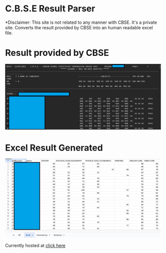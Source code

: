 # C.B.S.E Result Parser
*Disclaimer: This site is not related to any manner with CBSE. It's a private site. 
Converts the result provided by CBSE into an human readable excel file.
# Result provided by CBSE
![Alt txt file data](/impls/fixb.png)

# Excel Result Generated
![Alt excel file data](/impls/fix.png)

Currently hosted at [click here](pkr1012.alwaysdata.net)
